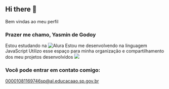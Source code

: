 ## Hi there 👋
Bem vindas ao meu perfil
### Prazer me chamo, Yasmin de Godoy
Estou estudando na ![Alura](link)
Estou me desenvolvendo na linguagem JavaScript
Utilizo esse espaço para minha organização e compartilhamento dos meu projetos desenvolvidos
![](link)
### Você pode entrar em contato comigo:
00001081169746sp@al.educacaao.sp.gov.br
<!--
**godoyasminnn/godoyasminnn** is a ✨ _special_ ✨ repository because its `README.md` (this file) appears on your GitHub profile.

Here are some ideas to get you started:

- 🔭 I’m currently working on ...
- 🌱 I’m currently learning ...
- 👯 I’m looking to collaborate on ...
- 🤔 I’m looking for help with ...
- 💬 Ask me about ...
-  How to reach me: ...
- 😄 Pronouns: ...
- ⚡ Fun fact: ...
-->
